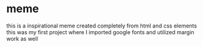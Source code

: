 # meme
this is a inspirational meme created completely from html and css elements
this was my first project where I imported google fonts and utilized margin work as well
